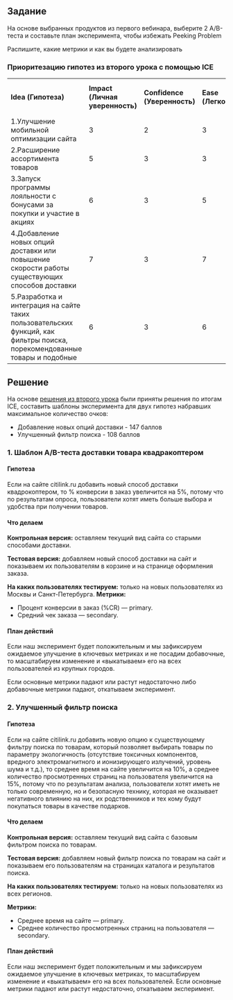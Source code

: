 ## Задание ##
На основе выбранных продуктов из первого вебинара, выберите 2 A/B-теста и составьте план эксперимента, чтобы избежать Peeking Problem

Распишите, какие метрики и как вы будете анализировать

### Приоритезацию гипотез из второго урока с помощью ICE ###
<table>
<tr><td><b>Idea (Гипотеза)</b></td><td><b>Impact (Личная уверенность)</b></td><td><b>Confidence (Уверенность)</b></td><td><b>Ease (Легкость)</b></td><td><b>ICE Score (I х С х E)</b></td></tr>
<tr><td>1.Улучшение мобильной оптимизации сайта</td><td>3</td><td>2</td><td>3</td><td>18</td></tr>
<tr><td>2.Расширение ассортимента товаров</td><td>5</td><td>3</td><td>3</td><td>45</td></tr>
<tr><td>3.Запуск программы лояльности с бонусами за покупки и участие в акциях</td><td>6</td><td>3</td><td>5</td><td>90</td></tr>
<tr><td>4.Добавление новых опций доставки или повышение скорости работы существующих способов доставки</td><td>7</td><td>3</td><td>7</td><td>147</td></tr>
<tr><td>5.Разработка и интеграция на сайте таких пользовательских функций, как фильтры поиска, порекомендованные товары и подобные</td><td>6</td><td>3</td><td>6</td><td>108</td></tr>
</table>

## Решение ##
На основе [решения из второго урока](https://github.com/allseenn/ab/blob/main/01.Tasks/01.docx) были приняты решения по итогам ICE, составить шаблоны эксперимента для двух гипотез набравших максимальное количество очков: 
+ Добавление новых опций доставки - 147 баллов 
+ Улучшенный фильтр поиска - 108 баллов
### 1. Шаблон А/B-теста доставки товара квадракоптером ###
#### Гипотеза ####
Если на сайте citilink.ru добавить новый способ доставки квадрокоптером, то % конверсии в заказ увеличится на 5%, потому что по результатам опроса, пользователи хотят иметь больше выбора и удобства при получении товаров. 
#### Что делаем ####
**Контрольная версия:** оставляем текущий вид сайта со старыми способами доставки. 

**Тестовая версия:** добавляем новый способ доставки на сайт и показываем их пользователям в корзине и на странице оформления заказа. 

**На каких пользователях тестируем:** только на новых пользователях из Москвы и Санкт-Петербурга. 
**Метрики:**
+ Процент конверсии в заказ (%CR) — primary. 
+ Средний чек заказа — secondary. 
#### План действий ####
Если наш эксперимент будет положительным и мы зафиксируем ожидаемое улучшение в ключевых метриках и не посадим добавочные, то масштабируем изменение и «выкатываем» его на всех пользователей из крупных городов. 

Если основные метрики падают или растут недостаточно либо добавочные метрики падают, откатываем эксперимент.

### 2. Улучшенный фильтр поиска ###
#### Гипотеза ####
Если на сайте citilink.ru добавить новую опцию к существующему фильтру поиска по товарам, который позволяет выбирать товары по параметру экологичность (отсутствие токсичных компонентов, вредного электромагнитного и ионизирующего излучений, уровень шума и т.д.), то среднее время на сайте увеличится на 10%, а среднее количество просмотренных страниц на пользователя увеличится на 15%, потому что по результатам анализа, пользователи хотят иметь не только современную, но и безопасную технику, которая не оказывает негативного влиянию на них, их родственников и тех кому будут покупаться товары в качестве подарков. 
#### Что делаем ####
**Контрольная версия:** оставляем текущий вид сайта с базовым фильтром поиска по товарам. 

**Тестовая версия:** добавляем новый фильтр поиска по товарам на сайт и показываем его пользователям на страницах каталога и результатов поиска. 

**На каких пользователях тестируем:** только на новых пользователях из всех регионов. 

**Метрики:** 
+ Среднее время на сайте — primary. 
+ Среднее количество просмотренных страниц на пользователя — secondary. 
#### План действий ####
Если наш эксперимент будет положительным и мы зафиксируем ожидаемое улучшение в ключевых метриках, то масштабируем изменение и «выкатываем» его на всех пользователей. 
Если основные метрики падают или растут недостаточно, откатываем эксперимент.

